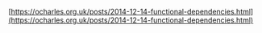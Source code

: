 [https://ocharles.org.uk/posts/2014-12-14-functional-dependencies.html](https://ocharles.org.uk/posts/2014-12-14-functional-dependencies.html)

